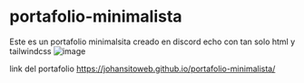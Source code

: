 # portafolio-minimalista
Este es un portafolio minimalsita creado en discord echo con tan solo html y tailwindcss
![image](https://github.com/user-attachments/assets/94a2e7d8-7d9a-4580-b6b1-ca1ecb3660df)

link del portafolio https://johansitoweb.github.io/portafolio-minimalista/

